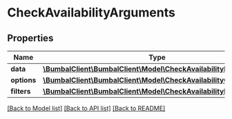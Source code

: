 # CheckAvailabilityArguments

## Properties
Name | Type | Description | Notes
------------ | ------------- | ------------- | -------------
**data** | [**\BumbalClient\BumbalClient\Model\CheckAvailabilityDataModel**](CheckAvailabilityDataModel.md) |  | [optional] 
**options** | [**\BumbalClient\BumbalClient\Model\CheckAvailabilityOptionsModel**](CheckAvailabilityOptionsModel.md) |  | [optional] 
**filters** | [**\BumbalClient\BumbalClient\Model\CheckAvailabilityFiltersModel**](CheckAvailabilityFiltersModel.md) |  | [optional] 

[[Back to Model list]](../README.md#documentation-for-models) [[Back to API list]](../README.md#documentation-for-api-endpoints) [[Back to README]](../README.md)


